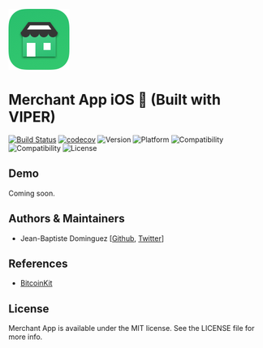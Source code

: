 ![Logo](github_logo_app.png)

# Merchant App iOS :snake: (Built with VIPER)

[![Build Status](https://app.bitrise.io/app/a0fb7440bceeb1a5/status.svg?token=mVRGlTDDoDonqqyPfmSrNw&branch=master)](https://app.bitrise.io/app/a0fb7440bceeb1a5)
[![codecov](https://codecov.io/gh/bitcoin-com/bitcoin-cash-merchant-ios/branch/master/graph/badge.svg?token=nGdwMKynQL)](https://codecov.io/gh/bitcoin-com/bitcoin-cash-merchant-ios)
![Version](https://img.shields.io/badge/version-v0.0.1-blue.svg)
![Platform](https://img.shields.io/badge/platform-ios-black.svg) 
![Compatibility](https://img.shields.io/badge/iOS-+10.0-orange.svg) 
![Compatibility](https://img.shields.io/badge/Swift-4.0-orange.svg) 
![License](https://img.shields.io/badge/License-MIT-lightgrey.svg) 

## Demo

Coming soon.

## Authors & Maintainers
- Jean-Baptiste Dominguez [[Github](https://github.com/jbdtky), [Twitter](https://twitter.com/jbdtky)]

## References
- [BitcoinKit](https://github.com/Bitcoin-com/BitcoinKit)

## License

Merchant App is available under the MIT license. See the LICENSE file for more info.
